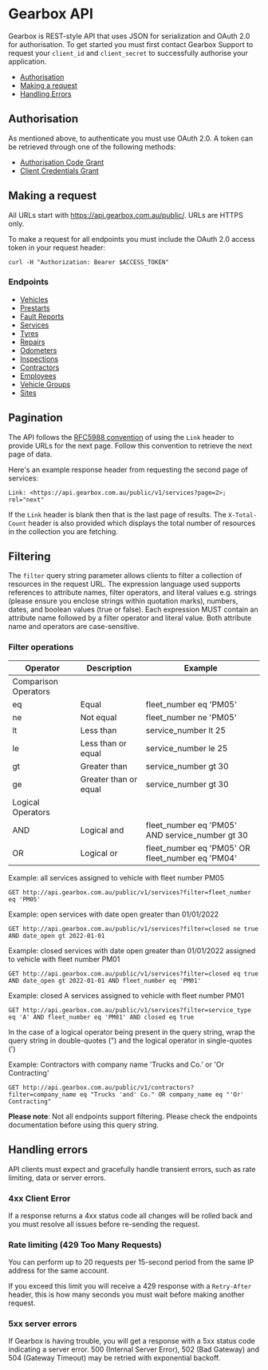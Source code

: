 # Gearbox API

Gearbox is REST-style API that uses JSON for serialization and OAuth 2.0 for authorisation. To get started you must first contact Gearbox Support to request your `client_id` and `client_secret` to successfully authorise your application.

- [Authorisation](#Authorisation)
- [Making a request](#Making-a-request)
- [Handling Errors](#Handling-errors)

## Authorisation

As mentioned above, to authenticate you must use OAuth 2.0. A token can be retrieved through one of the following methods:

- [Authorisation Code Grant](authorisation/authorisation_code_grant.md)
- [Client Credentials Grant](authorisation/client_credentials_grant.md)

## Making a request

All URLs start with https://api.gearbox.com.au/public/. URLs are HTTPS only.

To make a request for all endpoints you must include the OAuth 2.0 access token in your request header:

```shell
curl -H "Authorization: Bearer $ACCESS_TOKEN"
```

### Endpoints

- [Vehicles](endpoints/vehicles.md)
- [Prestarts](endpoints/prestarts.md)
- [Fault Reports](endpoints/fault_reports.md)
- [Services](endpoints/services.md)
- [Tyres](endpoints/tyres.md)
- [Repairs](endpoints/repairs.md)
- [Odometers](endpoints/odometers.md)
- [Inspections](endpoints/inspections.md)
- [Contractors](endpoints/contractors.md)
- [Employees](endpoints/employees.md)
- [Vehicle Groups](endpoints/vehicle_groups.md)
- [Sites](endpoints/sites.md)

## Pagination

The API follows the [RFC5988 convention](https://www.rfc-editor.org/rfc/rfc5988) of using the `Link` header to provide URLs for the next page. Follow this convention to retrieve the next page of data.

Here's an example response header from requesting the second page of services:

`Link: <https://api.gearbox.com.au/public/v1/services?page=2>; rel="next"`

If the `Link` header is blank then that is the last page of results. The `X-Total-Count` header is also provided which displays the total number of resources in the collection you are fetching.

## Filtering

The `filter` query string parameter allows clients to filter a collection of resources in the request URL. The expression language used supports references to attribute names, filter operators, and literal values e.g. strings (please ensure you enclose strings within quotation marks), numbers, dates, and boolean values (true or false). Each expression MUST contain an attribute name followed by a filter operator and literal value. Both attribute name and operators are case-sensitive.

### Filter operations

| Operator             | Description           | Example                                          |
|----------------------|-----------------------|--------------------------------------------------|
| Comparison Operators |                       |                                                  |
| eq                   | Equal                 | fleet_number eq 'PM05'                           |
| ne                   | Not equal             | fleet_number ne 'PM05'                           |
| lt                   | Less than             | service_number lt 25                             |
| le                   | Less than or equal    | service_number le 25                             |
| gt                   | Greater than          | service_number gt 30                             |
| ge                   | Greater than or equal | service_number gt 30                             |
| Logical Operators    |                       |                                                  |
| AND                  | Logical and           | fleet_number eq 'PM05' AND service_number gt 30  |
| OR                   | Logical or            | fleet_number eq 'PM05' OR fleet_number eq 'PM04' |

Example: all services assigned to vehicle with fleet number PM05

`GET http://api.gearbox.com.au/public/v1/services?filter=fleet_number eq 'PM05'`

Example: open services with date open greater than 01/01/2022

`GET http://api.gearbox.com.au/public/v1/services?filter=closed ne true AND date_open gt 2022-01-01`

Example: closed services with date open greater than 01/01/2022 assigned to vehicle with fleet number PM01

`GET http://api.gearbox.com.au/public/v1/services?filter=closed eq true AND date_open gt 2022-01-01 AND fleet_number eq 'PM01'`

Example: closed A services assigned to vehicle with fleet number PM01

`GET http://api.gearbox.com.au/public/v1/services?filter=service_type eq 'A' AND fleet_number eq 'PM01' AND closed eq true`

In the case of a logical operator being present in the query string, wrap the query string in double-quotes (") and the logical operator in single-quotes (')

Example: Contractors with company name 'Trucks and Co.' or 'Or Contracting'

`GET http://api.gearbox.com.au/public/v1/contractors?filter=company_name eq "Trucks 'and' Co." OR company_name eq "'Or' Contracting"`

**Please note**: Not all endpoints support filtering. Please check the endpoints documentation before using this query string.

## Handling errors

API clients must expect and gracefully handle transient errors, such as rate limiting, data or server errors.

### 4xx Client Error

If a response returns a 4xx status code all changes will be rolled back and you must resolve all issues before re-sending the request.

### Rate limiting (429 Too Many Requests)

You can perform up to 20 requests per 15-second period from the same IP address for the same account.

If you exceed this limit you will receive a 429 response with a `Retry-After` header, this is how many seconds you must wait before making another request.

### 5xx server errors

If Gearbox is having trouble, you will get a response with a 5xx status code indicating a server error. 500 (Internal Server Error), 502 (Bad Gateway) and 504 (Gateway Timeout) may be retried with exponential backoff.
